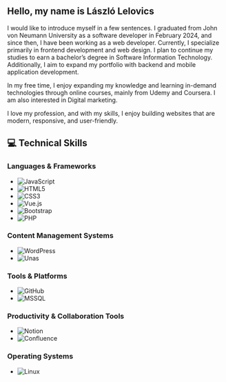 ## Hello, my name is László Lelovics

I would like to introduce myself in a few sentences. I graduated from John von Neumann University as a software developer in February 2024, and since then, I have been working as a web developer. Currently, I specialize primarily in frontend development and web design. I plan to continue my studies to earn a bachelor’s degree in Software Information Technology. Additionally, I aim to expand my portfolio with backend and mobile application development.

In my free time, I enjoy expanding my knowledge and learning in-demand technologies through online courses, mainly from Udemy and Coursera. I am also interested in Digital marketing.

I love my profession, and with my skills, I enjoy building websites that are modern, responsive, and user-friendly.


## 💻 Technical Skills

### Languages & Frameworks
- ![JavaScript](https://img.shields.io/badge/-JavaScript-F7DF1E?style=flat&logo=javascript&logoColor=black)
- ![HTML5](https://img.shields.io/badge/-HTML5-E34F26?style=flat&logo=html5&logoColor=white)
- ![CSS3](https://img.shields.io/badge/-CSS3-1572B6?style=flat&logo=css3&logoColor=white)
- ![Vue.js](https://img.shields.io/badge/-Vue.js-4FC08D?style=flat&logo=vue-dot-js&logoColor=white)
- ![Bootstrap](https://img.shields.io/badge/-Bootstrap-7952B3?style=flat&logo=bootstrap&logoColor=white)
- ![PHP](https://img.shields.io/badge/-PHP-777BB4?style=flat&logo=php&logoColor=white)

### Content Management Systems
- ![WordPress](https://img.shields.io/badge/-WordPress-21759B?style=flat&logo=wordpress&logoColor=white)
- ![Unas](https://img.shields.io/badge/-Unas-FF6600?style=flat&logo=unas&logoColor=white)

### Tools & Platforms
- ![GitHub](https://img.shields.io/badge/-GitHub-181717?style=flat&logo=github&logoColor=white)
- ![MSSQL](https://img.shields.io/badge/-MSSQL-CC2927?style=flat&logo=microsoft-sql-server&logoColor=white)

### Productivity & Collaboration Tools
- ![Notion](https://img.shields.io/badge/-Notion-000000?style=flat&logo=notion&logoColor=white)
- ![Confluence](https://img.shields.io/badge/-Confluence-172B4D?style=flat&logo=confluence&logoColor=white)

### Operating Systems
- ![Linux](https://img.shields.io/badge/-Linux-FCC624?style=flat&logo=linux&logoColor=black)
